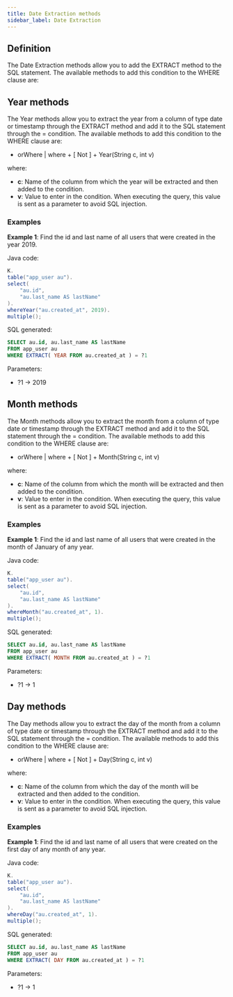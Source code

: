 ```yaml
---
title: Date Extraction methods
sidebar_label: Date Extraction
---
```


## Definition

The Date Extraction methods allow you to add the EXTRACT method to the SQL statement. The available methods to add this condition to the WHERE clause are:

## Year methods

The Year methods allow you to extract the year from a column of type date or timestamp through the EXTRACT method and add it to the SQL statement through the = condition. The available methods to add this condition to the WHERE clause are:

- orWhere | where + [ Not ] + Year(String c, int v)

where:

- **c**: Name of the column from which the year will be extracted and then added to the condition.
- **v**: Value to enter in the condition. When executing the query, this value is sent as a parameter to avoid SQL injection.

### Examples

**Example 1**: Find the id and last name of all users that were created in the year 2019.

Java code:

```java showLineNumbers
K.
table("app_user au").
select(
    "au.id",
    "au.last_name AS lastName"
).
whereYear("au.created_at", 2019).
multiple();
```

SQL generated:

```sql showLineNumbers
SELECT au.id, au.last_name AS lastName
FROM app_user au
WHERE EXTRACT( YEAR FROM au.created_at ) = ?1
```

Parameters:

- ?1 → 2019

## Month methods

The Month methods allow you to extract the month from a column of type date or timestamp through the EXTRACT method and add it to the SQL statement through the = condition. The available methods to add this condition to the WHERE clause are:

- orWhere | where + [ Not ] + Month(String c, int v)

where:

- **c**: Name of the column from which the month will be extracted and then added to the condition.
- **v**: Value to enter in the condition. When executing the query, this value is sent as a parameter to avoid SQL injection.

### Examples

**Example 1**: Find the id and last name of all users that were created in the month of January of any year.

Java code:

```java showLineNumbers
K.
table("app_user au").
select(
    "au.id",
    "au.last_name AS lastName"
).
whereMonth("au.created_at", 1).
multiple();
```

SQL generated:

```sql showLineNumbers
SELECT au.id, au.last_name AS lastName
FROM app_user au
WHERE EXTRACT( MONTH FROM au.created_at ) = ?1
```

Parameters:

- ?1 → 1

## Day methods

The Day methods allow you to extract the day of the month from a column of type date or timestamp through the EXTRACT method and add it to the SQL statement through the = condition. The available methods to add this condition to the WHERE clause are:

- orWhere | where + [ Not ] + Day(String c, int v)

where:

- **c**: Name of the column from which the day of the month will be extracted and then added to the condition.
- **v**: Value to enter in the condition. When executing the query, this value is sent as a parameter to avoid SQL injection.

### Examples

**Example 1**: Find the id and last name of all users that were created on the first day of any month of any year.

Java code:

```java showLineNumbers
K.
table("app_user au").
select(
    "au.id",
    "au.last_name AS lastName"
).
whereDay("au.created_at", 1).
multiple();
```

SQL generated:

```sql showLineNumbers
SELECT au.id, au.last_name AS lastName
FROM app_user au
WHERE EXTRACT( DAY FROM au.created_at ) = ?1
```

Parameters:

- ?1 → 1